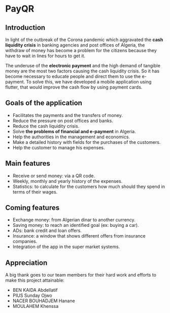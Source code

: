 # PayQR

## Introduction

In light of the outbreak of the Corona pandemic which aggravated the **cash liquidity crisis** in banking agencies and post offices of Algeria, the withdraw of money has become a problem for the citizens because they have to wait in lines for hours to get it.

The underuse of the **electronic payment** and the high demand of tangible money are the most two factors causing the cash liquidity crisis. So it has become necessary to educate people and direct them to use the e-payment. To solve this, we have developed a mobile application using flutter, that would improve the cash flow by using payment cards.

## Goals of the application

- Facilitates the payments and the transfers of money.
- Reduce the pressure on post offices and banks.
- Reduce the cash liquidity crisis.
- Solve **the problems of financial and e-payment** in Algeria.
- Help the authorities in the management and economics.
- Make a detailed history with fields for the purchases of the customers.
- Help the customer to manage his expenses.

## Main features

- Receive or send money: via a QR code.
- Weekly, monthly and yearly history of the expenses.
- Statistics: to calculate for the customers how much should they spend in terms of their wages.

## Coming features

- Exchange money: from Algerian dinar to another currency.
- Saving money: to reach an identified goal (ex: buying a car).
- ADs: bank credit and loan offers.
- Insurance: a window that shows different offers from insurance companies.
- Integration of the app in the super market systems.

## Appreciation

A big thank goes to our team members for their hard work and efforts to make this project attainable:

- BEN KAIDA Abdellatif
- PIUS Sunday Ojwo
- NACER BOUHADJEM Hanane
- MOULAHEM Khenssa
